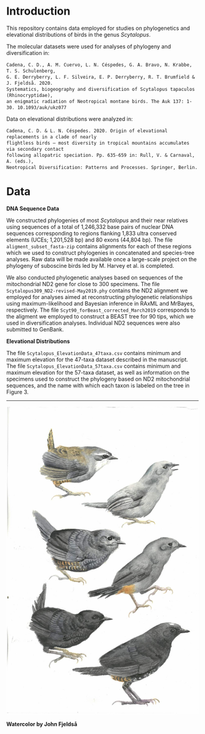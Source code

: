 # Introduction

This repository contains data employed for studies on phylogenetics and elevational distributions of birds in the genus *Scytalopus*.

The molecular datasets were used for analyses of phylogeny and diversification in:

    Cadena, C. D., A. M. Cuervo, L. N. Céspedes, G. A. Bravo, N. Krabbe, T. S. Schulenberg, 
    G. E. Derryberry, L. F. Silveira, E. P. Derryberry, R. T. Brumfield & J. Fjeldså. 2020. 
    Systematics, biogeography and diversification of Scytalopus tapaculos (Rhinocryptidae), 
    an enigmatic radiation of Neotropical montane birds. The Auk 137: 1-30. 10.1093/auk/ukz077
    

Data on elevational distributions were analyzed in:

    Cadena, C. D. & L. N. Céspedes. 2020. Origin of elevational replacements in a clade of nearly 
    flightless birds – most diversity in tropical mountains accumulates via secondary contact 
    following allopatric speciation. Pp. 635-659 in: Rull, V. & Carnaval, A. (eds.), 
    Neotropical Diversification: Patterns and Processes. Springer, Berlin.
    
# Data

**DNA Sequence Data**

We constructed phylogenies of most *Scytalopus* and their near relatives using sequences of a total of 1,246,332 base pairs of nuclear DNA sequences corresponding to regions flanking 1,833 ultra conserved elements (UCEs; 1,201,528 bp) and 80 exons (44,804 bp). The file `aligment_subset_fasta-zip` contains alignments for each of these regions which we used to construct phylogenies in concatenated and species-tree analyses. Raw data will be made available once a large-scale project on the phylogeny of suboscine birds led by M. Harvey et al. is completed.

We also conducted phylogenetic analyses based on sequences of the mitochondrial ND2 gene for close to 300 specimens. The file `Scytalopus309_ND2-revised-May2019.phy` contains the ND2 alignment we employed for analyses aimed at reconstructing phylogenetic relationships using maximum-likelihood and Bayesian inference in RAxML and MrBayes, respectively. The file `Scyt90_forBeast_corrected_March2019` corresponds to the aligment we employed to construct a BEAST tree for 90 tips, which we used in diversification analyses. Individual ND2 sequences were also submitted to GenBank.


**Elevational Distributions**

The file `Scytalopus_ElevationData_47taxa.csv` contains minimum and maximum elevation for the 47-taxa dataset described in the manuscript. The file `Scytalopus_ElevationData_57taxa.csv` contains minimum and maximum elevation for the 57-taxa dataset, as well as information on the specimens used to construct the phylogeny based on ND2 mitochondrial sequences, and the name with which each taxon is labeled on the tree in Figure 3. 

----

![](scytalopus.jpg)

**Watercolor by John Fjeldså**
